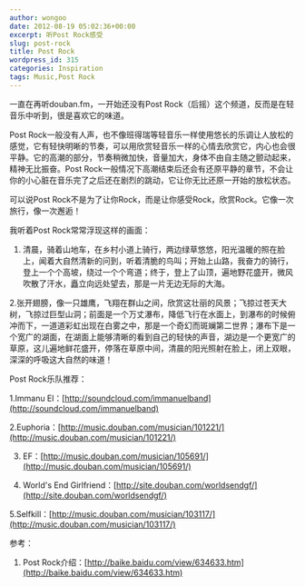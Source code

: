 ```yaml
---
author: wongoo
date: 2012-08-19 05:02:36+00:00
excerpt: 听Post Rock感受
slug: post-rock
title: Post Rock
wordpress_id: 315
categories: Inspiration
tags: Music,Post Rock
---
```


一直在再听douban.fm，一开始还没有Post Rock（后摇）这个频道，反而是在轻音乐中听到，很是喜欢它的味道。







Post Rock一般没有人声，也不像班得瑞等轻音乐一样使用悠长的乐调让人放松的感觉，它有轻快明晰的节奏，可以用欣赏轻音乐一样的心情去欣赏它，内心也会很平静。它的高潮的部分，节奏稍微加快，音量加大，身体不由自主随之颤动起来，精神无比振奋。Post Rock一般情况下高潮结束后还会有还原平静的章节，不会让你的小心脏在音乐完了之后还在剧烈的跳动，它让你无比还原一开始的放松状态。




可以说Post Rock不是为了让你Rock，而是让你感受Rock，欣赏Rock。它像一次旅行，像一次邂逅！







我听着Post Rock常常浮现这样的画面：




1. 清晨，骑着山地车，在乡村小道上骑行，两边绿草悠悠，阳光温暖的照在脸上，闻着大自然清新的问到，听着清脆的鸟叫；开始上山路，我奋力的骑行，登上一个个高坡，绕过一个个弯道；终于，登上了山顶，遍地野花盛开，微风吹散了汗水，矗立向远处望去，那是一片无边无际的大海。







2.张开翅膀，像一只雄鹰，飞翔在群山之间，欣赏这壮丽的风景；飞掠过苍天大树，飞掠过巨型山洞；前面是一个万丈瀑布，降低飞行在水面上，到瀑布的时候俯冲而下，一道道彩虹出现在白雾之中，那是一个奇幻而斑斓第二世界；瀑布下是一个宽广的湖面，在湖面上能够清晰的看到自己的轻快的声音，湖边是一个更宽广的草原，这儿遍地鲜花盛开，停落在草原中间，清晨的阳光照射在脸上，闭上双眼，深深的呼吸这大自然的味道！







Post Rock乐队推荐：




1.Immanu El：[http://soundcloud.com/immanuelband](http://soundcloud.com/immanuelband)




2.Euphoria：[http://music.douban.com/musician/101221/](http://music.douban.com/musician/101221/)




3. EF：[http://music.douban.com/musician/105691/](http://music.douban.com/musician/105691/)




4. World's End Girlfriend：[http://site.douban.com/worldsendgf/](http://site.douban.com/worldsendgf/)




5.Selfkill：[http://music.douban.com/musician/103117/](http://music.douban.com/musician/103117/)







参考：




1. Post Rock介绍：[http://baike.baidu.com/view/634633.htm](http://baike.baidu.com/view/634633.htm)
